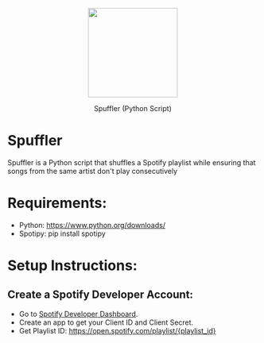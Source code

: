 <p align="center">
  <img width="180" src="https://i.imgur.com/3ePq1RL.png">
  <p align="center">Spuffler (Python Script)</p>
</p>

# Spuffler
Spuffler is a Python script that shuffles a Spotify playlist while ensuring that songs from the same artist don't play consecutively

# Requirements:
- Python: https://www.python.org/downloads/
- Spotipy: pip install spotipy

# Setup Instructions:
## Create a Spotify Developer Account:
- Go to [Spotify Developer Dashboard](https://developer.spotify.com/dashboard).
- Create an app to get your Client ID and Client Secret.
- Get Playlist ID: https://open.spotify.com/playlist/{playlist_id}


